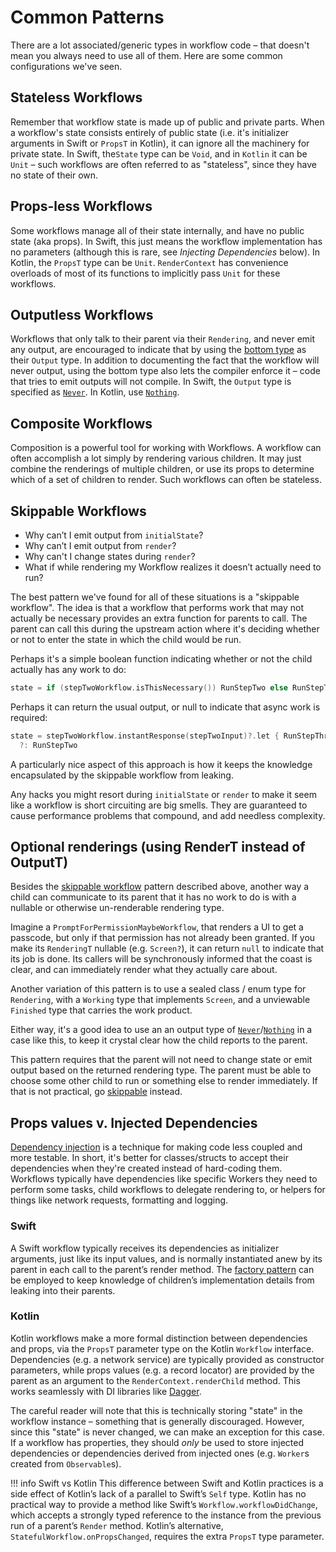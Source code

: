 # Common Patterns

There are a lot associated/generic types in workflow code – that doesn't mean you always need to use
all of them. Here are some common configurations we've seen.

## Stateless Workflows

Remember that workflow state is made up of public and private parts. When a workflow's state
consists entirely of public state (i.e. it's initializer arguments in Swift or `PropsT` in Kotlin),
it can ignore all the machinery for private state. In Swift, the`State` type can be `Void`, and in
`Kotlin` it can be `Unit` – such workflows are often referred to as "stateless", since they have no
state of their own.

## Props-less Workflows

Some workflows manage all of their state internally, and have no public state (aka props). In Swift,
this just means the workflow implementation has no parameters (although this is rare, see
_Injecting Dependencies_ below). In Kotlin, the `PropsT` type can be `Unit`. `RenderContext` has
convenience overloads of most of its functions to implicitly pass `Unit` for these workflows.

## Outputless Workflows

Workflows that only talk to their parent via their `Rendering`, and never emit any output, are
encouraged to indicate that by using the [bottom type](https://en.wikipedia.org/wiki/Bottom_type) as
their `Output` type. In addition to documenting the fact that the workflow will never output, using
the bottom type also lets the compiler enforce it – code that tries to emit outputs will not
compile. In Swift, the `Output` type is specified as [`Never`](https://nshipster.com/never/). In
Kotlin, use [`Nothing`](https://medium.com/@agrawalsuneet/the-nothing-type-kotlin-2e7df43b0111).

## Composite Workflows

Composition is a powerful tool for working with Workflows. A workflow can often accomplish a lot
simply by rendering various children. It may just combine the renderings of multiple children, or
use its props to determine which of a set of children to render. Such workflows can often be
stateless.

## Skippable Workflows

* Why can’t I emit output from `initialState`?
* Why can’t I emit output from `render`?
* Why can't I change states during `render`?
* What if while rendering my Workflow realizes it doesn’t actually need to run?

The best pattern we've found for all of these situations is a "skippable workflow".
The idea is that a workflow that performs work that may not actually be necessary
provides an extra function for parents to call.
The parent can call this during the upstream action
where it's deciding whether or not to enter the state
in which the child would be run.

Perhaps it's a simple boolean function indicating whether or not the child actually has any work to do:

```kotlin
state = if (stepTwoWorkflow.isThisNecessary()) RunStepTwo else RunStepThree
```

Perhaps it can return the usual output, or null to indicate that async work is required:

```kotlin
state = stepTwoWorkflow.instantResponse(stepTwoInput)?.let { RunStepThree(it) }
  ?: RunStepTwo
```

A particularly nice aspect of this approach is how it keeps
the knowledge encapsulated by the skippable workflow from leaking.

Any hacks you might resort during `initialState` or `render`
to make it seem like a workflow is short circuiting are big smells.
They are guaranteed to cause performance problems that compound,
and add needless complexity.

## Optional renderings (using RenderT instead of OutputT)

Besides the [skippable workflow](#skippable-workflows) pattern described above,
another way a child can communicate to its parent that it has no work to do
is with a nullable or otherwise un-renderable rendering type.

Imagine a `PromptForPermissionMaybeWorkflow`, that renders a UI to get a passcode, but only if that permission has not already been granted. If you make its `RenderingT` nullable (e.g. `Screen?`), it can return `null` to indicate that its job is done. Its callers will be synchronously informed that the coast is clear, and can immediately render what they actually care about.

Another variation of this pattern is to use a sealed class / enum type for `Rendering`, with a `Working` type that implements `Screen`, and a unviewable `Finished` type that carries the work product.

Either way, it's a good idea to use an an output type of
[`Never`](https://nshipster.com/never/)/[`Nothing`](https://medium.com/@agrawalsuneet/the-nothing-type-kotlin-2e7df43b0111)
in a case like this, to keep it crystal clear how the child reports to the parent.

This pattern requires that the parent will not need to change state or emit output
based on the returned rendering type.
The parent must be able to choose some other child to run or something else to render immediately.
If that is not practical, go [skippable](#skippable-workflows) instead.

## Props values v. Injected Dependencies

[Dependency injection](https://en.wikipedia.org/wiki/Dependency_injection) is a technique for making
code less coupled and more testable. In short, it's better for classes/structs to accept their
dependencies when they're created instead of hard-coding them. Workflows typically have dependencies
like specific Workers they need to perform some tasks, child workflows to delegate rendering to, or
helpers for things like network requests, formatting and logging.

### Swift

A Swift workflow typically receives its dependencies as initializer arguments, just like its input
values, and is normally instantiated anew by its parent in each call to the parent’s render method.
The [factory pattern](https://en.wikipedia.org/wiki/Factory_method_pattern) can be employed to keep
knowledge of children’s implementation details from leaking into their parents.

### Kotlin

Kotlin workflows make a more formal distinction between dependencies and props, via the `PropsT`
parameter type on the Kotlin `Workflow` interface. Dependencies (e.g. a network service) are
typically provided as constructor parameters, while props values (e.g. a record locator) are
provided by the parent as an argument to the `RenderContext.renderChild` method.  This works
seamlessly with DI libraries like [Dagger](https://dagger.dev/).

The careful reader will note that this is technically storing "state" in the workflow instance –
something that is generally discouraged. However, since this "state" is never changed, we can make
an exception for this case. If a workflow has properties, they should _only_ be used to store
injected dependencies or dependencies derived from injected ones (e.g. `Worker`s created from
`Observable`s).

!!! info Swift vs Kotlin
    This difference between Swift and Kotlin practices is a side effect of Kotlin’s lack of a
    parallel to Swift’s `Self` type. Kotlin has no practical way to provide a method like Swift’s
    `Workflow.workflowDidChange`, which accepts a strongly typed reference to the instance from the
    previous run of a parent’s `Render` method. Kotlin’s alternative,
    `StatefulWorkflow.onPropsChanged`, requires the extra `PropsT` type parameter.
